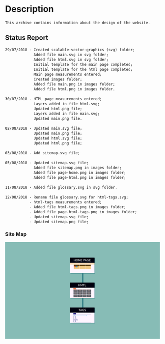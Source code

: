 # Description

    This archive contains information about the design of the website.

## Status Report

    29/07/2018 - Created scalable-vector-graphics (svg) folder;
                 Added file main.svg in svg folder;
                 Added file html.svg in svg folder;
                 Initial template for the main page completed;
                 Initial template for the html page completed;
                 Main page measurements entered;
                 Created images folder;
                 Added file main.png in images folder;
                 Added file html.png in images folder.

    30/07/2018 - HTML page measurements entered;
                 Layers added in file html.svg;
                 Updated html.png file;
                 Layers added in file main.svg;
                 Updated main.png file.

    02/08/2018 - Updated main.svg file;
                 Updated main.png file;
                 Updated html.svg file;
                 Updated html.png file;

    03/08/2018 - Add sitemap.svg file;

    05/08/2018 - Updated sitemap.svg file;
                 Added file sitemap.png in images folder;
                 Added file page-home.png in images folder;
                 Added file page-html.png in images folder;

    11/08/2018 - Added file glossary.svg in svg folder.

    12/08/2018 - Rename file glossary.svg for html-tags.svg;
               - html-tags measurements entered;
               - Added file html-tags.png in images folder;
               - Added file page-html-tags.png in images folder;
               - Updated sitemap.svg file;
               - Updated sitemap.png file;

### Site Map

![Figure 1](images/sitemap.png "Site Map")
